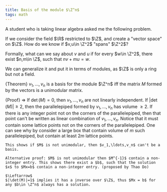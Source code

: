 ```yaml
---
title: Basis of the module $\Z^n$
tags: math
---
```


A student who is taking linear algebra asked me the following problem.

If we consider the field $\R$ restricted to $\Z$, and create a "vector space" on $\Z$. How do we know if $v,u\in \Z^2$ "spans" $\Z^2$?

Formally, what can we say about $v$ and $u$ if for every $w\in \Z^2$, there exist $n,m\in \Z$, such that $nv + mu = w$.

We can generalize it and put it in terms of modules, as $\Z$ is only a ring but not a field.

{Theorem}
    $v_1,\ldots,v_n$ is a basis for the module $\Z^n$ iff the matrix $M$ formed by the vectors is a unimodular matrix.

{Proof}
    $\Rightarrow$
    If $\det(M)=0$, then $v_1,\ldots,v_n$ are not linearly independent.
    If $|\det(M)|\geq 2$, then the parallelepiped formed by $v_1,\ldots,v_n$ has volume $\geq 2$. If there is any integer point not on the corners of the parallelepiped, then that point can't be written as linear combination of $v_1,\ldots,v_n$. Notice that it must contain some lattice points not on the corners of the parallelepiped. One can see why by consider a large box that contain volume of $m$ such parallelepiped, but contain at least $2m$ lattice points. 
    
    This shows if $M$ is not unimodular, then $v_1,\ldots,v_n$ can't be a basis. 
    
    Alternative proof: $M$ is not unimodular then $M^{-1}$ contain a non-integer entry. This shows there exist a $b$, such that the solution $x$ to $Mx=b$ contain a non-integer entry. (proposed by Thao Do)
    
    $\Leftarrow$
    $|\det(M)|=1$ implies it has a inverse over $\Z$, thus $Mx = b$ for any $b\in \Z^n$ always has a solution. 